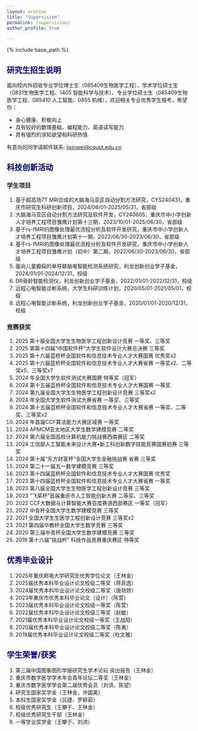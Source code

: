 ```yaml
---
layout: archive
title: "Supervision"
permalink: /supervision/
author_profile: true

---
```


{% include base_path %}

## <font color=DarkBlue>研究生招生说明</font>

面向校内外招收专业学位博士生（085409生物医学工程）、学术学位硕士生（0831生物医学工程、1405 智能科学与技术）、专业学位硕士生（085409生物医学工程、085410 人工智能、0855 机械），欢迎相关专业优秀学生报考，希望你：

- 身心健康、积极向上
- 具有较好的数理基础、编程能力、英语读写能力
- 具有强烈的求知欲望和科研热情

有意向的同学请邮件联系: lixinwei@cqupt.edu.cn

## <font color=DarkBlue>科技创新活动</font>

### 学生项目

1. 基于超高场7T MRI合成的大脑海马亚区自动分割方法研究，CYS240431，重庆市研究生科研创新项目，2024/06/01-2025/05/31，省部级
2. 大脑海马亚区自动分割方法研究及软件开发，CY240605，重庆市中小学创新人才培养工程项目雏鹰计划第十三期，2023/10/01-2025/06/30，省部级
3. 基于rs-fMRI的图像处理最优流程分析及软件开发研究，重庆市中小学创新人才培养工程项目雏鹰计划第十一期，2022/06/30-2023/06/30，省部级
4. 基于rs-fMRI的图像处理最优流程分析及软件开发研究，重庆市中小学创新人才培养工程项目雏鹰计划（初中）第二期，2022/06/30-2023/06/30，省部级
5. 面向儿童癫痫的单导联脑电智能检测系统研究，利龙创新创业学子基金，2024/01/01-2024/12/31，校级
6. DR骨龄智能检测仪，利龙创新创业学子基金，2022/01/01-2022/12/31，校级
7. 远程心电智能诊断系统，大学生科研训练计划，2020/05/01-2021/05/01，校级
8. 远程心电智能诊断系统，利龙创新创业学子基金，2020/01/01-2020/12/31，校级

### 竞赛获奖

1. 2025 第十届全国大学生生物医学工程创新设计竞赛 一等奖、三等奖
2. 2025 第第十四届“中国软件杯”大学生软件设计大赛总决赛 三等奖
3. 2025 第十六届蓝桥杯全国软件和信息技术专业人才大赛国赛 优秀奖x2
4. 2025 第十六届蓝桥杯全国软件和信息技术专业人才大赛省赛 一等奖x2、二等奖x5、三等奖x7
5. 2024 年全国大学生软件测试大赛国赛 特等奖（冠军）
6. 2024 第十五届蓝桥杯全国软件和信息技术专业人才大赛国赛 一等奖
7. 2024 第九届全国大学生生物医学工程创新设计竞赛 三等奖x2
8. 2024 年全国大学生软件测试大赛省赛 一等奖、三等奖
9. 2024 第十五届蓝桥杯全国软件和信息技术专业人才大赛省赛 一等奖、二等奖、三等奖x2
10. 2024 年首届CCF算法能力大赛区域赛 一等奖
11. 2024 APMCM亚太地区大学生数学建模竞赛 二等奖
12. 2024 第六届全国高校计算机能力挑战赛西南赛区 二等奖
13. 2024 工信部人工智能未来设计大赛•新工科创新数字技能竞赛国赛初赛 三等奖
14. 2024 第十届“东方财富杯"全国大学生金融挑战赛 省赛 三等奖
15. 2024 第二十一届五一数学建模竞赛 三等奖
16. 2023 第十四届蓝桥杯全国软件和信息技术专业人才大赛国赛 优秀奖
17. 2023 第十四届蓝桥杯全国软件和信息技术专业人才大赛省赛 一等奖
18. 2023 第八届全国大学生生物医学工程创新设计竞赛 三等奖
19. 2023  ”飞桨杯“首届重庆市人工智能创新大赛 二等奖、三等奖
20. 2022 CCF大数据与计算智能大赛百度赛道西部赛区 一等奖（冠军）
21. 2022 中青杯全国大学生数学建模竞赛 三等奖
22. 2021 全国大学生生医学工程创新设计竞赛 三等奖x2
23. 2021 第四届华教杯全国大学生数学竞赛 三等奖
24. 2020 第三届中青杯全国大学生数学建模竞赛 三等奖
25. 2019 第十六届“挑战杯” 科技作品竞赛重庆赛区 特等奖

## <font color=DarkBlue>优秀毕业设计</font>

1. 2025年重庆邮电大学研究生优秀学位论文（王林金）
2. 2025届优秀本科毕业设计论文校级二等奖（蒋菲逸）
3. 2024届优秀本科毕业设计论文校级二等奖（唐晓娇）
4. 2023年重庆市优秀本科毕业论文（设计）（陈萱）
5. 2023届优秀本科毕业设计论文校级一等奖（陈萱）
6. 2022届优秀本科毕业设计论文校级三等奖（赵敏）
7. 2021届优秀本科毕业设计论文校级一等奖（王战阳）
8. 2020届优秀本科毕业设计论文校级二等奖（陈勇）
9. 2019届优秀本科毕业设计论文校级二等奖（杜文雅）

## <font color=DarkBlue>学生荣誉/获奖</font>

1. 第三届中国图象图形学报研究生学术论坛 突出报告（王林金）
2. 重庆市数字医学学术年会青年论坛二等奖（王林金）
3. 重庆市数字医学学会第二届优秀会员（刘洪、陈望）
4. 研究生国家奖学金（王林金，许国美）
5. 本科生国家奖学金（吕捷、罗婷茹）
6. 校级优秀研究生（王攀于、王林金）
7. 校级优秀研究生干部（王林金）
8. 一等学业奖学金（王攀于、刘洪）


